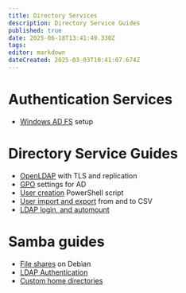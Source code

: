 ```yaml
---
title: Directory Services
description: Directory Service Guides
published: true
date: 2025-06-18T13:41:49.330Z
tags: 
editor: markdown
dateCreated: 2025-03-03T10:41:07.674Z
---
```


# Authentication Services

- [Windows AD FS](/directory-services/adfs-setup) setup

# Directory Service Guides

- [OpenLDAP](/directory-services/openldap) with TLS and replication
- [GPO](/directory-services/gpo) settings for AD
- [User creation](/directory-services/user-add-ps) PowerShell script
- [User import and export](/directory-services/user-add-ps-csv) from and to CSV
- [LDAP login, and automount](/directory-services/ldap-auto-mount)
# Samba guides

- [File shares](/directory-services/samba) on Debian 
- [LDAP Authentication](/directory-services/samba-ldap-auth)
- [Custom home directories](/directory-services/samba-homes)

